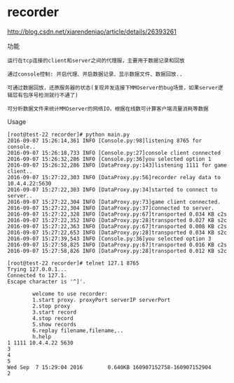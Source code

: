 recorder
========

http://blog.csdn.net/xiarendeniao/article/details/26393261

功能

    运行在tcp连接的client和server之间的代理服，主要用于数据记录和回放

    通过console控制: 开启代理、开启数据记录、显示数据文件、数据回放..

    可通过数据回放，还原服务器的状态(复现并发连接下MMOserver的bug场景，如果server逻辑层有包序号检测就行不通了)

    可分析数据文件来统计MMOserver的网络IO，根据在线数可计算客户端流量消耗等数据

Usage

    [root@test-22 recorder]# python main.py 
    2016-09-07 15:26:14,361 INFO [Console.py:98]listening 8765 for console..
    2016-09-07 15:26:18,733 INFO [Console.py:27]console client connected
    2016-09-07 15:26:32,286 INFO [Console.py:36]you selected option 1
    2016-09-07 15:26:32,286 INFO [DataProxy.py:143]listening 1111 for game client..
    2016-09-07 15:27:22,303 INFO [DataProxy.py:56]recorder relay data to 10.4.4.22:5630
    2016-09-07 15:27:22,303 INFO [DataProxy.py:34]started to connect to server..
    2016-09-07 15:27:22,304 INFO [DataProxy.py:73]game client connected.
    2016-09-07 15:27:22,304 INFO [DataProxy.py:37]connected to server.
    2016-09-07 15:27:22,328 INFO [DataProxy.py:67]transported 0.034 KB c2s
    2016-09-07 15:27:22,352 INFO [DataProxy.py:28]transported 0.027 KB s2c
    2016-09-07 15:27:22,363 INFO [DataProxy.py:67]transported 0.008 KB c2s
    2016-09-07 15:27:22,653 INFO [DataProxy.py:28]transported 0.034 KB s2c
    2016-09-07 15:27:39,543 INFO [Console.py:36]you selected option 3
    2016-09-07 15:27:58,825 INFO [DataProxy.py:67]transported 0.016 KB c2s
    2016-09-07 15:27:58,826 INFO [DataProxy.py:28]transported 0.012 KB s2c 

    [root@test-22 recorder]# telnet 127.1 8765
    Trying 127.0.0.1...
    Connected to 127.1.
    Escape character is '^]'.

            welcome to use recorder:
            1.start proxy. proxyPort serverIP serverPort
            2.stop proxy
            3.start record
            4.stop record
            5.show records
            6.replay filename,filename,..
            h.help
    1 1111 10.4.4.22 5630
    3
    4
    5
    Wed Sep  7 15:29:04 2016        0.640KB 160907152758-160907152904
    2
